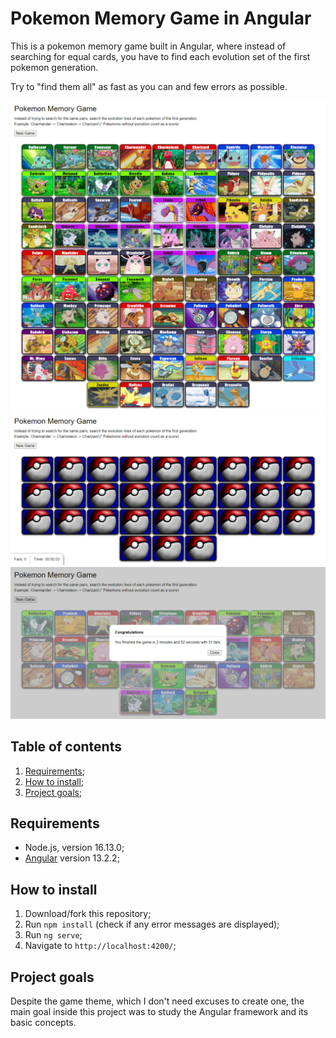 # Pokemon Memory Game in Angular

This is a pokemon memory game built in Angular, where instead of searching for equal cards, you have to find each evolution set of the first pokemon generation.

Try to "find them all" as fast as you can and few errors as possible.

![Screenshot 1](/docs/screenshot1.webp)
![Screenshot 2](/docs/screenshot2.webp)
![Screenshot 3](/docs/screenshot3.webp)

## Table of contents

1. [Requirements](#requirements);
2. [How to install](#how-to-install);
3. [Project goals](#project-goals);

## Requirements

- Node.js, version 16.13.0;
- [Angular](https://angular.io/) version 13.2.2;

## How to install

1. Download/fork this repository;
2. Run `npm install` (check if any error messages are displayed);
3. Run `ng serve`;
4. Navigate to `http://localhost:4200/`;

## Project goals

Despite the game theme, which I don't need excuses to create one, the main goal inside this project was to study the Angular framework and its basic concepts.
